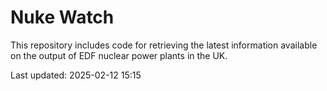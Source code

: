 # Nuke Watch

This repository includes code for retrieving the latest information available on the output of EDF nuclear power plants in the UK.

Last updated: 2025-02-12 15:15